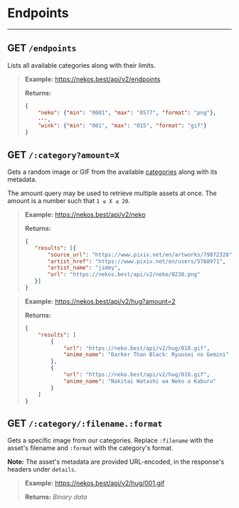 <!-- markdownlint-disable MD028 -->

# Endpoints

---

## GET `/endpoints`

Lists all available categories along with their limits.

> **Example:** <https://nekos.best/api/v2/endpoints>
>
> **Returns:**
>
> ```json
> {
>     "neko": {"min": "0001", "max": "0577", "format": "png"},
>     ···,
>     "wink": {"min": "001", "max": "015", "format": "gif"}
> }
> ```

## GET `/:category?amount=X`

Gets a random image or GIF from the available [categories](reference.md#categories) along with its metadata.

The amount query may be used to retrieve multiple assets at once. The amount is a number such that `1 ≤ X ≤ 20`.

> **Example:** <https://nekos.best/api/v2/neko>
>
> **Returns:**
>
> ```json
> {
>    "results": [{
>        "source_url": "https://www.pixiv.net/en/artworks/79872328",
>        "artist_href": "https://www.pixiv.net/en/users/5768971",
>        "artist_name": "jimmy",
>        "url": "https://nekos.best/api/v2/neko/0238.png"
>    }]
> }
> ```

> **Example:** <https://nekos.best/api/v2/hug?amount=2>
>
> **Returns:**
>
> ```json
> {
>     "results": [
>         {
>             "url": "https://neko.best/api/v2/hug/018.gif",
>             "anime_name": "Darker Than Black: Ryuusei no Gemini"
>         },
>         {
>             "url": "https://neko.best/api/v2/hug/016.gif",
>             "anime_name": "Nakitai Watashi wa Neko o Kaburu"
>         }
>     ]
> }
> ```

## GET `/:category/:filename.:format`

Gets a specific image from our categories. Replace `:filename` with the asset's filename and `:format` with the category's format.

**Note:** The asset's metadata are provided URL-encoded, in the response's headers under `details`.

> **Example:** <https://nekos.best/api/v2/hug/001.gif>
>
> **Returns:** *Binary data*
